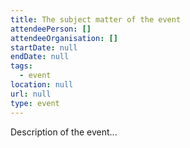 ```yaml
---
title: The subject matter of the event
attendeePerson: []
attendeeOrganisation: []
startDate: null
endDate: null
tags:
  - event
location: null
url: null
type: event
---
```


Description of the event...
